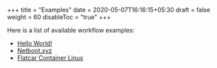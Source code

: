 +++
title = "Examples"
date = 2020-05-07T16:16:15+05:30
draft = false
weight = 60
disableToc = "true"
+++

Here is a list of available workflow examples:

- [Hello World!](/examples/hello-world)
- [Netboot.xyz](/examples/netboot-xyz)
- [Flatcar Container Linux](/examples/flatcar-container-linux)

